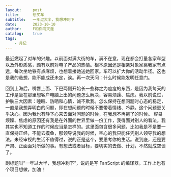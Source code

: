 ```yaml
---
layout:     post
title:      想买车
subtitle:   一年过大半，我想冲刺下
date:       2023-10-10
author:     F和你闯天涯
catalog:    true
tags:
    - 月记
---
```


最近燃起了对车的兴趣。以前面对满大街的车，满不在意，现在都会打量各家车型以及外形质感，颇有以前对电子产品的热情。根本原因还是相亲对象家离我家有点远，每次坐地铁有点麻烦，也想着接她送她回家。车可以扩大你的活动半径。这也是我的悬想，能不能成还未定，诶。再一次天问：什么时候能发明任意门。

回到上海后，嘴唇上面、下巴两侧开始长一些称之为痘痘的东西，是因为我每天的工作是坐在那里想客户电脑上出的问题怎么解决，容易烦躁、焦虑。我以前说过，护肤三大因素：睡眠、防晒和心情，诚不欺我。怎么保持在想问题时心态的稳定，一直是我想弄明白的问题，即在想问题的时候不要带着情绪、冷静。这个问题更关乎决心。因为我也有静下心来去面对问题的时候，在我想不再拖了的时候。
容易烦躁、焦虑的原因还有我是在外面的世界里做一份工作，我得面对别人的看法。我其实也不知道工作的时候应当是怎样的。这里面包含很多问题，比如我是不是要一直保持正经，不能去摸鱼，那领导说我的时候，空心的我只能任凭别人领导我的想法。未经审视的生活不值得过，说的正是这个，要思考你的生活。说到底，还是要严肃、正面面对所做的事。有想法或者目标，要切实的去做、计划，不然就成空谈了。

副标题叫“一年过大半，我想冲刺下”，说的是写 FanScript 的编译器。工作上也有个项目想做，加油！